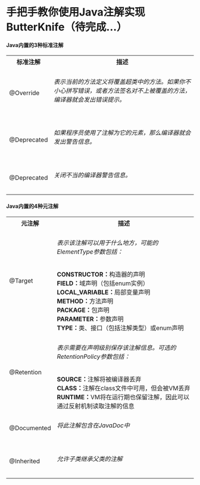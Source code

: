 # 手把手教你使用Java注解实现ButterKnife（待完成...）

#### Java内置的3种标准注解

<table class="table table-striped" width="70%">
	<tr>
		<th>标准注解</th>
		<th>描述</th>
	</tr>
	<tr>
		<td>@Override</td>
		<td><h6>表示当前的方法定义将覆盖超类中的方法。如果你不小心拼写错误，或者方法签名对不上被覆盖的方法，编译器就会发出错误提示。</h6></td>
	</tr>
	<tr>
		<td>@Deprecated</td>
		<td><h6>如果程序员使用了注解为它的元素，那么编译器就会发出警告信息。</h6></td>
	</tr>
	<tr>
		<td>@Deprecated</td>
		<td><h6>关闭不当的编译器警告信息。</h6></td>
	</tr>
</table>

#### Java内置的4种元注解

<table class="table table-striped">
	<tr>
		<th>元注解</th>
		<th>描述</th>
	</tr>
	<tr>
		<td>@Target</td>
		<td><h6>表示该注解可以用于什么地方，可能的ElementType参数包括：</h6>
		<strong>CONSTRUCTOR：</strong>构造器的声明 <br/>
		<strong>FIELD：</strong>域声明（包括enum实例）<br/>
		<strong>LOCAL_VARIABLE：</strong>局部变量声明 <br/>
		<strong>METHOD：</strong>方法声明 <br/>
		<strong>PACKAGE：</strong>包声明 <br/>
		<strong>PARAMETER：</strong>参数声明 <br/>
		<strong>TYPE：</strong>类、接口（包括注解类型）或enum声明
		</td>
	</tr>
	<tr>
		<td>@Retention</td>
		<td><h6>表示需要在声明级别保存该注解信息。可选的RetentionPolicy参数包括：</h6>
		<strong>SOURCE：</strong>注解将被编译器丢弃<br/>
		<strong>CLASS：</strong>注解在class文件中可用，但会被VM丢弃<br/>
		<strong>RUNTIME：</strong>VM将在运行期也保留注解，因此可以通过反射机制读取注解的信息<br/>
		</td>
	</tr>
	<tr>
		<td>@Documented</td>
		<td><h6>将此注解包含在JavaDoc中</h6></td>
	</tr>
	<tr>
		<td>@Inherited</td>
		<td><h6>允许子类继承父类的注解</h6></td>
	</tr>
</table>

